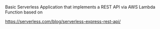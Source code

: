 Basic Serverless Application that implements a REST API via AWS Lambda Function based on

https://serverless.com/blog/serverless-express-rest-api/
